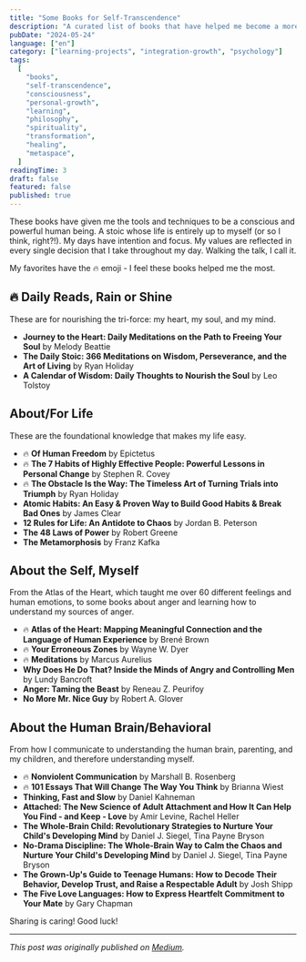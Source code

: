 ```yaml
---
title: "Some Books for Self-Transcendence"
description: "A curated list of books that have helped me become a more conscious and powerful human being."
pubDate: "2024-05-24"
language: ["en"]
category: ["learning-projects", "integration-growth", "psychology"]
tags:
  [
    "books",
    "self-transcendence",
    "consciousness",
    "personal-growth",
    "learning",
    "philosophy",
    "spirituality",
    "transformation",
    "healing",
    "metaspace",
  ]
readingTime: 3
draft: false
featured: false
published: true
---
```


These books have given me the tools and techniques to be a conscious and powerful human being. A stoic whose life is entirely up to myself (or so I think, right?!). My days have intention and focus. My values are reflected in every single decision that I take throughout my day. Walking the talk, I call it.

My favorites have the 🔥 emoji - I feel these books helped me the most.

## 🔥 Daily Reads, Rain or Shine

These are for nourishing the tri-force: my heart, my soul, and my mind.

- **Journey to the Heart: Daily Meditations on the Path to Freeing Your Soul** by Melody Beattie
- **The Daily Stoic: 366 Meditations on Wisdom, Perseverance, and the Art of Living** by Ryan Holiday
- **A Calendar of Wisdom: Daily Thoughts to Nourish the Soul** by Leo Tolstoy

## About/For Life

These are the foundational knowledge that makes my life easy.

- 🔥 **Of Human Freedom** by Epictetus
- 🔥 **The 7 Habits of Highly Effective People: Powerful Lessons in Personal Change** by Stephen R. Covey
- 🔥 **The Obstacle Is the Way: The Timeless Art of Turning Trials into Triumph** by Ryan Holiday
- **Atomic Habits: An Easy & Proven Way to Build Good Habits & Break Bad Ones** by James Clear
- **12 Rules for Life: An Antidote to Chaos** by Jordan B. Peterson
- **The 48 Laws of Power** by Robert Greene
- **The Metamorphosis** by Franz Kafka

## About the Self, Myself

From the Atlas of the Heart, which taught me over 60 different feelings and human emotions, to some books about anger and learning how to understand my sources of anger.

- 🔥 **Atlas of the Heart: Mapping Meaningful Connection and the Language of Human Experience** by Brené Brown
- 🔥 **Your Erroneous Zones** by Wayne W. Dyer
- 🔥 **Meditations** by Marcus Aurelius
- **Why Does He Do That? Inside the Minds of Angry and Controlling Men** by Lundy Bancroft
- **Anger: Taming the Beast** by Reneau Z. Peurifoy
- **No More Mr. Nice Guy** by Robert A. Glover

## About the Human Brain/Behavioral

From how I communicate to understanding the human brain, parenting, and my children, and therefore understanding myself.

- 🔥 **Nonviolent Communication** by Marshall B. Rosenberg
- 🔥 **101 Essays That Will Change The Way You Think** by Brianna Wiest
- **Thinking, Fast and Slow** by Daniel Kahneman
- **Attached: The New Science of Adult Attachment and How It Can Help You Find - and Keep - Love** by Amir Levine, Rachel Heller
- **The Whole-Brain Child: Revolutionary Strategies to Nurture Your Child's Developing Mind** by Daniel J. Siegel, Tina Payne Bryson
- **No-Drama Discipline: The Whole-Brain Way to Calm the Chaos and Nurture Your Child's Developing Mind** by Daniel J. Siegel, Tina Payne Bryson
- **The Grown-Up's Guide to Teenage Humans: How to Decode Their Behavior, Develop Trust, and Raise a Respectable Adult** by Josh Shipp
- **The Five Love Languages: How to Express Heartfelt Commitment to Your Mate** by Gary Chapman

Sharing is caring! Good luck!

---

_This post was originally published on [Medium](https://medium.com/@wizards777/some-books-for-self-transcendence-35109667b82b)._
